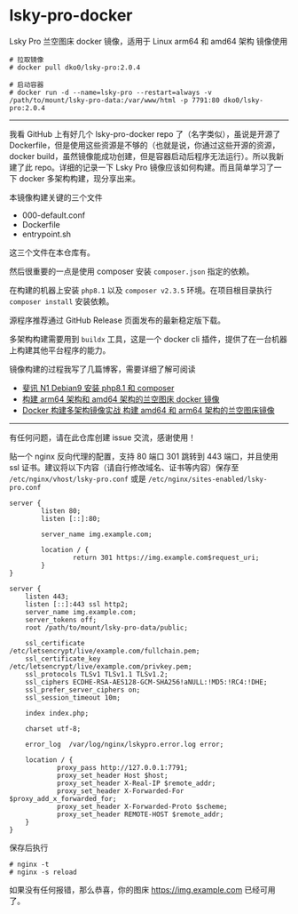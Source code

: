 # lsky-pro-docker
Lsky Pro 兰空图床 docker 镜像，适用于 Linux arm64 和 amd64 架构
镜像使用

```
# 拉取镜像
# docker pull dko0/lsky-pro:2.0.4

# 启动容器
# docker run -d --name=lsky-pro --restart=always -v /path/to/mount/lsky-pro-data:/var/www/html -p 7791:80 dko0/lsky-pro:2.0.4
```

---

我看 GitHub 上有好几个 lsky-pro-docker repo 了（名字类似），虽说是开源了 Dockerfile，但是使用这些资源是不够的（也就是说，你通过这些开源的资源，docker build，虽然镜像能成功创建，但是容器启动后程序无法运行）。所以我新建了此 repo。详细的记录一下 Lsky Pro 镜像应该如何构建。而且简单学习了一下 docker 多架构构建，现分享出来。

本镜像构建关键的三个文件

- 000-default.conf
- Dockerfile
- entrypoint.sh

这三个文件在本仓库有。

然后很重要的一点是使用 composer 安装 `composer.json` 指定的依赖。

在构建的机器上安装 `php8.1` 以及 `composer v2.3.5` 环境。在项目根目录执行 `composer install` 安装依赖。

源程序推荐通过 GitHub Release 页面发布的最新稳定版下载。

多架构构建需要用到 `buildx` 工具，这是一个 docker cli 插件，提供了在一台机器上构建其他平台程序的能力。

镜像构建的过程我写了几篇博客，需要详细了解可阅读

- [斐讯 N1 Debian9 安装 php8.1 和 composer](https://hellodk.cn/post/1032)
- [构建 arm64 架构和 amd64 架构的兰空图床 docker 镜像](https://hellodk.cn/post/1034)
- [Docker 构建多架构镜像实战 构建 amd64 和 arm64 架构的兰空图床镜像](https://hellodk.cn/post/1037)

---

有任何问题，请在此仓库创建 issue 交流，感谢使用！

贴一个 nginx 反向代理的配置，支持 80 端口 301 跳转到 443 端口，并且使用 ssl 证书。建议将以下内容（请自行修改域名、证书等内容）保存至 `/etc/nginx/vhost/lsky-pro.conf` 或是 `/etc/nginx/sites-enabled/lsky-pro.conf`

```
server {
        listen 80;
        listen [::]:80;

        server_name img.example.com;

        location / {
                return 301 https://img.example.com$request_uri;
        }
}

server {
    listen 443;
    listen [::]:443 ssl http2;
    server_name img.example.com;
    server_tokens off;
    root /path/to/mount/lsky-pro-data/public;

    ssl_certificate    /etc/letsencrypt/live/example.com/fullchain.pem;
    ssl_certificate_key    /etc/letsencrypt/live/example.com/privkey.pem;
    ssl_protocols TLSv1 TLSv1.1 TLSv1.2;
    ssl_ciphers ECDHE-RSA-AES128-GCM-SHA256!aNULL:!MD5:!RC4:!DHE;
    ssl_prefer_server_ciphers on;
    ssl_session_timeout 10m;

    index index.php;

    charset utf-8;

    error_log  /var/log/nginx/lskypro.error.log error;

    location / {
            proxy_pass http://127.0.0.1:7791;
            proxy_set_header Host $host;
            proxy_set_header X-Real-IP $remote_addr;
            proxy_set_header X-Forwarded-For $proxy_add_x_forwarded_for;
            proxy_set_header X-Forwarded-Proto $scheme;
            proxy_set_header REMOTE-HOST $remote_addr;
    }
}
```

保存后执行

```
# nginx -t
# nginx -s reload
```

如果没有任何报错，那么恭喜，你的图床 https://img.example.com 已经可用了。

